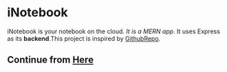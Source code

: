 # iNotebook
iNotebook is your notebook on the cloud. *It is a MERN app*. It uses Express as its **backend**.This project is inspired by [GithubRepo](https://github.com/CodeWithHarry/iNotebook-React).

## Continue from [Here](https://www.youtube.com/watch?v=vdfCuvV9WaE&list=PLu0W_9lII9agx66oZnT6IyhcMIbUMNMdt&index=54)

